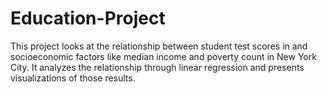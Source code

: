 # Education-Project
This project looks at the relationship between student test scores in and socioeconomic factors like median income and poverty count in New York City. It analyzes the relationship through linear regression and presents visualizations of those results.
